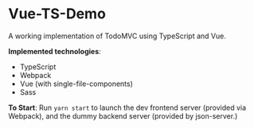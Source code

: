# Vue-TS-Demo

A working implementation of TodoMVC using TypeScript and Vue.

**Implemented technologies**:
* TypeScript
* Webpack
* Vue (with single-file-components)
* Sass

**To Start**: Run `yarn start` to launch the dev frontend server (provided via Webpack),
    and the dummy backend server (provided by json-server.)